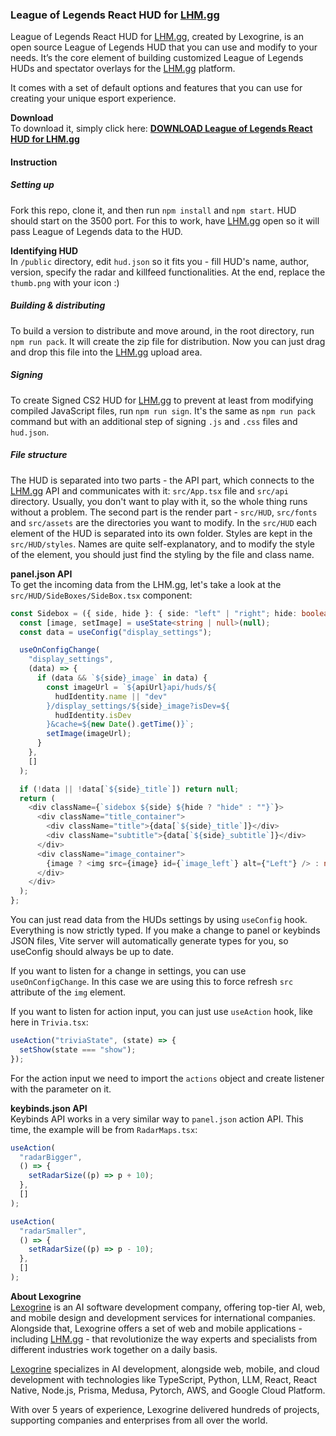 ### **League of Legends React HUD for [LHM.gg](http://LHM.gg)**

League of Legends React HUD for [LHM.gg](http://LHM.gg), created by Lexogrine, is an open source League of Legends HUD that you can use and modify to your needs. It’s the core element of building customized League of Legends HUDs and spectator overlays for the [LHM.gg](http://LHM.gg) platform.

It comes with a set of default options and features that you can use for creating your unique esport experience.

**Download**  
To download it, simply click here: [**DOWNLOAD League of Legends React HUD for LHM.gg**](https://lhm.gg/download?target=lol)

#### **Instruction**

##### **Setting up**

Fork this repo, clone it, and then run `npm install` and `npm start`. HUD should start on the 3500 port. For this to work, have [LHM.gg](http://LHM.gg) open so it will pass League of Legends data to the HUD.

**Identifying HUD**  
In `/public` directory, edit `hud.json` so it fits you \- fill HUD's name, author, version, specify the radar and killfeed functionalities. At the end, replace the `thumb.png` with your icon :)

##### **Building & distributing**

To build a version to distribute and move around, in the root directory, run `npm run pack`. It will create the zip file for distribution. Now you can just drag and drop this file into the [LHM.gg](http://LHM.gg) upload area.

##### **Signing**

To create Signed CS2 HUD for [LHM.gg](http://LHM.gg) to prevent at least from modifying compiled JavaScript files, run `npm run sign`. It's the same as `npm run pack` command but with an additional step of signing `.js` and `.css` files and `hud.json`.

##### **File structure**

The HUD is separated into two parts \- the API part, which connects to the [LHM.gg](http://LHM.gg) API and communicates with it: `src/App.tsx` file and `src/api` directory. Usually, you don't want to play with it, so the whole thing runs without a problem. The second part is the render part \- `src/HUD`, `src/fonts` and `src/assets` are the directories you want to modify. In the `src/HUD` each element of the HUD is separated into its own folder. Styles are kept in the `src/HUD/styles`. Names are quite self-explanatory, and to modify the style of the element, you should just find the styling by the file and class name.

**panel.json API**  
To get the incoming data from the LHM.gg, let's take a look at the `src/HUD/SideBoxes/SideBox.tsx` component:

```typescript
const Sidebox = ({ side, hide }: { side: "left" | "right"; hide: boolean }) => {
  const [image, setImage] = useState<string | null>(null);
  const data = useConfig("display_settings");

  useOnConfigChange(
    "display_settings",
    (data) => {
      if (data && `${side}_image` in data) {
        const imageUrl = `${apiUrl}api/huds/${
          hudIdentity.name || "dev"
        }/display_settings/${side}_image?isDev=${
          hudIdentity.isDev
        }&cache=${new Date().getTime()}`;
        setImage(imageUrl);
      }
    },
    []
  );

  if (!data || !data[`${side}_title`]) return null;
  return (
    <div className={`sidebox ${side} ${hide ? "hide" : ""}`}>
      <div className="title_container">
        <div className="title">{data[`${side}_title`]}</div>
        <div className="subtitle">{data[`${side}_subtitle`]}</div>
      </div>
      <div className="image_container">
        {image ? <img src={image} id={`image_left`} alt={"Left"} /> : null}
      </div>
    </div>
  );
};
```

You can just read data from the HUDs settings by using `useConfig` hook. Everything is now strictly typed. If you make a change to panel or keybinds JSON files, Vite server will automatically generate types for you, so useConfig should always be up to date.

If you want to listen for a change in settings, you can use `useOnConfigChange`. In this case we are using this to force refresh `src` attribute of the `img` element.

If you want to listen for action input, you can just use `useAction` hook, like here in `Trivia.tsx`:

```typescript
useAction("triviaState", (state) => {
  setShow(state === "show");
});
```

For the action input we need to import the `actions` object and create listener with the parameter on it.

**keybinds.json API**  
Keybinds API works in a very similar way to `panel.json` action API. This time, the example will be from `RadarMaps.tsx`:

```typescript
useAction(
  "radarBigger",
  () => {
    setRadarSize((p) => p + 10);
  },
  []
);

useAction(
  "radarSmaller",
  () => {
    setRadarSize((p) => p - 10);
  },
  []
);
```

**About Lexogrine**  
[Lexogrine](http://lexogrine.com) is an AI software development company, offering top-tier AI, web, and mobile design and development services for international companies. Alongside that, Lexogrine offers a set of web and mobile applications \- including [LHM.gg](http://LHM.gg) \- that revolutionize the way experts and specialists from different industries work together on a daily basis.

[Lexogrine](http://lexogrine.com) specializes in AI development, alongside web, mobile, and cloud development with technologies like TypeScript, Python, LLM, React, React Native, Node.js, Prisma, Medusa, Pytorch, AWS, and Google Cloud Platform.

With over 5 years of experience, Lexogrine delivered hundreds of projects, supporting companies and enterprises from all over the world.

